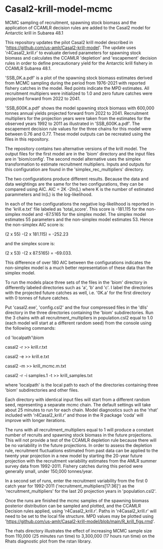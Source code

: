 # Casal2-krill-model-mcmc
MCMC sampling of recruitment, spawning stock biomass and the application of CCAMLR decision rules are added to the Casal2 model for Antarctic krill in Subarea 48.1
 
This repository updates the pilot Casal2 krill model described in 'https://github.com/us-amlr/Casal2-krill-model'. The update uses 'r4Casal2_krill.r' to evaluate derived parameters for spawning stock biomass and calculates the CCAMLR 'depletion' and 'escapement' decision rules in order to define precautionary yield for the Antarctic krill fishery in CCAMLR Subarea 48.1.

'SSB_0K.a.pdf' is a plot of the spawning stock biomass estimates derived from MCMC sampling during the period from 1976-2021 with reported fishery catches in the model. Red points indicate the MPD estimates. All recruitment multipiers were initialized to 1.0 and zero future catches were projected forward from 2022 to 2041. 

'SSB_600K.a.pdf' shows the model spawning stock biomass with 600,000 tonnes annual yields projected forward from 2022 to 2041. Recruitment multipliers for the projection years were taken from the estimates for the observed years 1992 to 2011 as illustrated in 'SSB_600K.a.pdf'. The escapement decision rule values for the three chains for this model were between 0.76 and 0.77. These model outputs can be recreated using the files in this repository.

The repository contains two alternative versions of the krill model. The output files for the first model are in the 'biom' directory and the input files are in 'biom/config'. The second model alternative uses the simplex transformation to estimate recruitment multipliers. Inputs and outputs for this configuration are found in the 'simplex_rec_multipliers' directory.

The two configurations produce different results. Because the data and data weightings are the same for the two configurations, they can be compared using AIC. AIC = 2K -2ln(L) where K is the number of estimated parammeters and ln(L) is the log-likelihood. 

In each of the two configurations the negative log-likelihood is reported in the 'krill.e.txt' file labeled as 'total_score'. This score is -181.115 for the non-simplex model and -87.5165 for the simplex model. The simplex model estimates 55 parameters and the non-simplex model estimates 53. Hence the non-simplex AIC score is:

(2 x 55) -(2 x 181.115) = -252.23 

and the simplex score is:

(2 x 53) -(2 x 87.5165) = -69.033.

This difference of over 180 AIC between the configurations indicates the non-simplex model is a much better representation of these data than the simplex model.

To run the models place three sets of the files in the 'biom' directory in differently labeled directories such as 'a', 'b' and 'c'. I label the directories with the projected future catches as well, i.e. '0K.a' for the first directory with 0 tonnes of future catches.

Put 'casal2.exe', 'config.csl2' and the four compressed files in the 'dlls' directory in the three directories containing the 'biom' subdirectories.
Run the 3 chains with all recruitment_multipliers in population.csl2 equal to 1.0 (each model will start at a different random seed) from the console using the following commands:

cd 'localpath'\biom

casal2 -r >> krill.r.txt

casal2 -e >> krill.e.txt

casal2 -m >> krill_mcmc.m.txt

casal2 -r -i samples.1 -t >> krill_samples.txt

where 'localpath' is the local path to each of the directories containing three 'biom' subdirectories and other files.

Each directory with identical input files will start from a different random seed, representing a separate mcmc chain. The default settings will take about 25 minutes to run for each chain. Model diagnostics such as the 'rhat'  included with 'r4Casal2_krill.r' and those in the R package 'coda' will improve with longer iterations. 

The runs with all recruitment_multipliers equal to 1 will produce a constant number of recruits and spawning stock biomass in the future projections. This will not provide a test of the CCAMLR depletion rule because there will be no variability in the future projections. In order to assess the depletion rule, recruitment fluctuations estimated from past data can be applied to the twenty year projection in a new model by starting the 20-year future projection with the recruitment variability estimates from the AMLR summer survey data from 1992-2011. Fishery catches during this period were generally small, under 150,000 tonnes/year.

In a second set of runs, enter the recruitment variability from the first 0 catch year for 1992-2011 ('recruitment_multipliers[17:36]') as the 'recruitment_multipliers' for the last 20 projection years in 'population.csl2'. 

Once the runs are finished the mcmc samples of the spawning biomass posterior distribution can be sampled and plotted, and the CCAMLR Decision rules applied, using 'r4Casal2_krill.r'. Paths in 'r4Casal2_krill.r' will need to be set to the local file structure. MPD values may be plotted using 'https://github.com/us-amlr/Casal2-krill-model/blob/main/R_krill_figs.rmd'.

The rhats directory illustrates the effect of increasing MCMC sample size from 110,000 (25 minutes run time) to 3,300,000 (17 hours run time) on the Rhats diagnostic plot from the rstan library.
